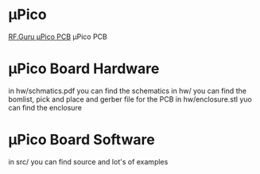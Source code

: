 # µPico

[RF.Guru µPico PCB]([https://shop.rf.guru/products/2023-p-104](https://shop.rf.guru/products/2022-p-104)) µPico PCB

# µPico Board Hardware

in hw/schmatics.pdf you can find the schematics
in hw/ you can find the bomlist, pick and place and gerber file for the PCB
in hw/enclosure.stl yuo can find the enclosure

# µPico Board Software

in src/ you can find source and lot's of examples
